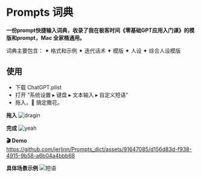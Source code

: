 # Prompts 词典

**一份prompt快捷输入词典，收录了我在极客时间《零基础GPT应用入门课》的模版和prompt，Mac 全家桶通用。**

词典主要包含：
✦ 格式和示例
✦ 迭代话术
✦ 模版
✦ 人设
✦ 综合人设模版

## 使用

- 下载 ChatGPT.plist
- 打开 “系统设置 ▸ 键盘 ▸ 文本输入 ▸ 自定义短语“
- 拖入，🎉 搞定撒花。

**拖入**
![dragin](https://github.com/jerlinn/Prompts_dict/assets/91647085/c17962e2-2012-45ac-9eb9-cdad34ec9167)

**完成**
![yeah](https://github.com/jerlinn/Prompts_dict/assets/91647085/6645ee32-a096-44dd-aa96-af871bfc141d)

**🎬 Demo**
https://github.com/jerlinn/Prompts_dict/assets/91647085/d156d83d-f938-4915-9b58-a6b04a4bbb68

**具体场景示例**
![短语](https://github.com/jerlinn/Prompts_dict/assets/91647085/7555aca4-299a-464d-8d42-a2359d677042)


